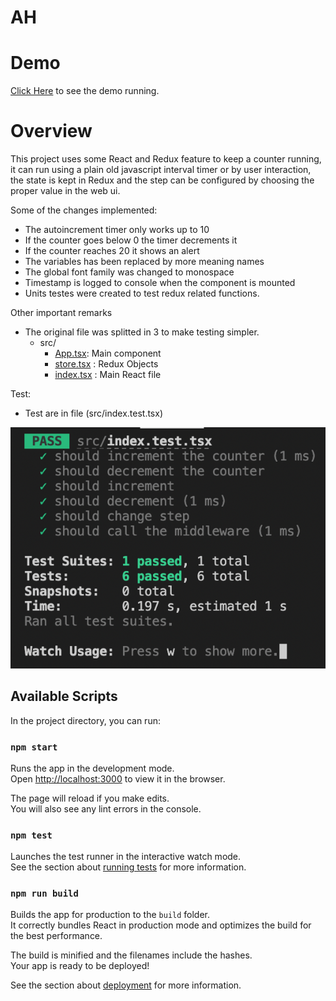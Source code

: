 # AH

# Demo

[Click Here](https://ah-snowy.vercel.app) to see the demo running.

# Overview

This project uses some React and Redux feature to keep a counter running, it can run using a plain old javascript interval timer or by user interaction, the state is kept in Redux and the step can be configured by choosing the proper value in the web ui.

Some of the changes implemented:
- The autoincrement timer only works up to 10
- If the counter goes below 0 the timer decrements it
- If the counter reaches 20 it shows an alert
- The variables has been replaced by more meaning names
- The global font family was changed to monospace
- Timestamp is logged to console when the component is mounted
- Units testes were created to test redux related functions.

Other important remarks
- The original file was splitted in 3 to make testing simpler.
    - src/
        - [App.tsx](src/App.tsx): Main component
        - [store.tsx](src/store.tsx) : Redux Objects
        - [index.tsx](src/index.tsx) : Main React file

Test:
- Test are in file (src/index.test.tsx)
  
![Test Output](./test.png)




## Available Scripts

In the project directory, you can run:

### `npm start`

Runs the app in the development mode.\
Open [http://localhost:3000](http://localhost:3000) to view it in the browser.

The page will reload if you make edits.\
You will also see any lint errors in the console.

### `npm test`

Launches the test runner in the interactive watch mode.\
See the section about [running tests](https://facebook.github.io/create-react-app/docs/running-tests) for more information.


### `npm run build`

Builds the app for production to the `build` folder.\
It correctly bundles React in production mode and optimizes the build for the best performance.

The build is minified and the filenames include the hashes.\
Your app is ready to be deployed!

See the section about [deployment](https://facebook.github.io/create-react-app/docs/deployment) for more information.